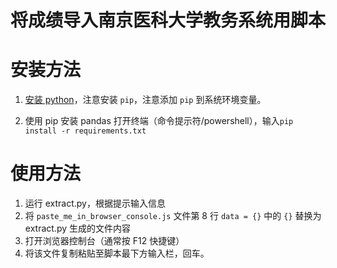 将成绩导入南京医科大学教务系统用脚本
===

# 安装方法
1. [安装 python](https://www.python.org)，注意安装 `pip`，注意添加 `pip` 到系统环境变量。

2. 使用 pip 安装 pandas
   打开终端（命令提示符/powershell），输入`pip install -r requirements.txt`

# 使用方法
1. 运行 extract.py，根据提示输入信息
2. 将 `paste_me_in_browser_console.js` 文件第 8 行 `data = {}` 中的 `{}` 替换为 extract.py 生成的文件内容
3. 打开浏览器控制台（通常按 F12 快捷键）
4. 将该文件复制粘贴至脚本最下方输入栏，回车。

